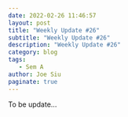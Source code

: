 ```yaml
---
date: 2022-02-26 11:46:57
layout: post
title: "Weekly Update #26"
subtitle: "Weekly Update #26"
description: "Weekly Update #26"
category: blog
tags:
   - Sem A
author: Joe Siu
paginate: true
---
```

To be update...
